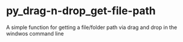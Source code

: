 # py_drag-n-drop_get-file-path
A simple function for getting a file/folder path via drag and drop in the windwos command line 
